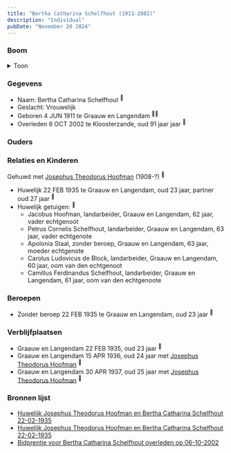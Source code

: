 ```yaml
---
title: "Bertha Catharina Schelfhout (1911-2002)"
description: "Individual"
pubDate: "November 20 2024"
---
```


### Boom
<details><summary>Toon</summary>

![test](https://www.plantuml.com/plantuml/svg/XP9DJm9138RlyoiQENWYsG_nWn3K9QoAHat4C-dk57R2x9JCp8OWuRyxm4OvwMNIj7txFctcpdcqlgcrS4jbLcYnXWBBvS9oO-I8DLlm5eqB9J9UL4eIbCgMceunrIk_WPhgWgmxffmdI-mtAn8dKqkDpi5M0436LfATLgfS6d9kCAXHcU4GKh4JuXpU3rPEYAFaB2FhAuGHXjSgW_1HLgJd5JV-3D31KnGbIGm_OpfvDax7QV3QpXLfkOD1ly1YColOUqtz8Lp0vFCLufiuXWUBsAo13BoWMP2HM9_8tBBHUeP6pahBpXKSU8F-4jv6KqY2Bpnhvlt2Nw69zlmjz8GThQh6mRGYbcn3zCWyhz7yCCVN09rnclVox0_MD8R9_HuskcvX_-UxXTk0qf8C-ckIKfb5A2G9vECi34jx1umyYgAh2-XejQZyXhJcTK3PYVQatMxR8LhUtuIu2xSA_-OR)
</details>

### Gegevens
- Naam: Bertha Catharina Schelfhout <sup><a href="../s00372/" style="text-decoration:none" title="Huwelijk Josephus Theodorus Hoofman en Bertha Catharina Schelfhout 22-02-1935">:link:</a></sup>
- Geslacht: Vrouwelijk
- Geboren 4 JUN 1911 te Graauw en Langendam <sup><a href="../s00372/" style="text-decoration:none" title="Huwelijk Josephus Theodorus Hoofman en Bertha Catharina Schelfhout 22-02-1935">:link:</a><a href="../s00376/" style="text-decoration:none" title="Bidprentje voor Bertha Catharina Schelfhout overleden op 06-10-2002">:link:</a></sup>
- Overleden 6 OCT 2002 te Kloosterzande, oud 91 jaar jaar <sup><a href="../s00376/" style="text-decoration:none" title="Bidprentje voor Bertha Catharina Schelfhout overleden op 06-10-2002">:link:</a></sup>

### Ouders

### Relaties en Kinderen

Gehuwd met [Josephus Theodorus Hoofman](../i00218/) (1908-?) <sup><a href="../s00372/" style="text-decoration:none" title="Huwelijk Josephus Theodorus Hoofman en Bertha Catharina Schelfhout 22-02-1935">:link:</a></sup>
- Huwelijk 22 FEB 1935 te Graauw en Langendam, oud 23 jaar, partner oud 27 jaar <sup><a href="../s00372/" style="text-decoration:none" title="Huwelijk Josephus Theodorus Hoofman en Bertha Catharina Schelfhout 22-02-1935">:link:</a></sup>
- Huwelijk getuigen:  <sup><a href="../s00372/" style="text-decoration:none" title="Huwelijk Josephus Theodorus Hoofman en Bertha Catharina Schelfhout 22-02-1935">:link:</a></sup>
  - Jacobus Hoofman, landarbeider, Graauw en Langendam, 62 jaar, vader echtgenoot
  - Petrus Cornelis Schelfhout, landarbeider, Graauw en Langendam, 63 jaar, vader echtgenote
  - Apolonia Staal, zonder beroep, Graauw en Langendam, 63 jaar, moeder echtgenote
  - Carolus Ludovicus de Block, landarbeider, Graauw en Langendam, 60 jaar, oom van den echtgenoot
  - Camillus Ferdinandus Schelfhout, landarbeider, Graauw en Langendam, 61 jaar, oom van den echtgenoote

### Beroepen
- Zonder beroep 22 FEB 1935 te Graauw en Langendam, oud 23 jaar <sup><a href="../s00372/" style="text-decoration:none" title="Huwelijk Josephus Theodorus Hoofman en Bertha Catharina Schelfhout 22-02-1935">:link:</a></sup>

### Verblijfplaatsen
- Graauw en Langendam  22 FEB 1935, oud 23 jaar  <sup><a href="../s00372/" style="text-decoration:none" title="Huwelijk Josephus Theodorus Hoofman en Bertha Catharina Schelfhout 22-02-1935">:link:</a></sup>
- Graauw en Langendam  15 APR 1936, oud 24 jaar met [Josephus Theodorus Hoofman](../i00218/) <sup><a href="../s00095/" style="text-decoration:none" title="Overlijden Jacobus Hoofman 15-4-1936">:link:</a></sup>
- Graauw en Langendam  30 APR 1937, oud 25 jaar met [Josephus Theodorus Hoofman](../i00218/) <sup><a href="../s00373/" style="text-decoration:none" title="Huwelijk Gijsbrecht Johannes Buijsrogge en Maria Rosalia Hoofman 30-04-1937">:link:</a></sup>

### Bronnen lijst
- [Huwelijk Josephus Theodorus Hoofman en Bertha Catharina Schelfhout 22-02-1935](../s00372/)
- [Huwelijk Josephus Theodorus Hoofman en Bertha Catharina Schelfhout 22-02-1935](../s00372/)
- [Bidprentje voor Bertha Catharina Schelfhout overleden op 06-10-2002](../s00376/)